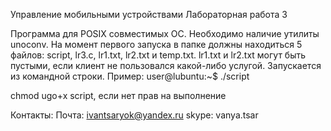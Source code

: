 Управление мобильными устройствами
Лабораторная работа 3

Программа для POSIX совместимых ОС.
Необходимо наличие утилиты unoconv.
На момент первого запуска в папке должны находиться 5 файлов: script, lr3.c, lr1.txt, lr2.txt и temp.txt.
lr1.txt и lr2.txt могут быть пустыми, если клиент не пользовался какой-либо услугой.
Запускается из командной строки.
Пример:
user@lubuntu:~$ ./script

chmod ugo+x script, если нет прав на выполнение

Контакты: 
Почта: ivantsaryok@yandex.ru
skype: vanya.tsar
